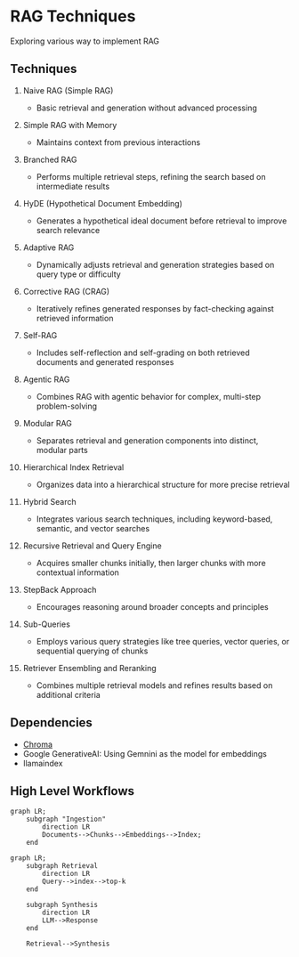 # RAG Techniques
Exploring various way to implement RAG

## Techniques
1. Naive RAG (Simple RAG)
   - Basic retrieval and generation without advanced processing

2. Simple RAG with Memory
   - Maintains context from previous interactions

3. Branched RAG
   - Performs multiple retrieval steps, refining the search based on intermediate results

4. HyDE (Hypothetical Document Embedding)
   - Generates a hypothetical ideal document before retrieval to improve search relevance

5. Adaptive RAG
   - Dynamically adjusts retrieval and generation strategies based on query type or difficulty

6. Corrective RAG (CRAG)
   - Iteratively refines generated responses by fact-checking against retrieved information

7. Self-RAG
   - Includes self-reflection and self-grading on both retrieved documents and generated responses

8. Agentic RAG
   - Combines RAG with agentic behavior for complex, multi-step problem-solving

9. Modular RAG
   - Separates retrieval and generation components into distinct, modular parts

10. Hierarchical Index Retrieval
    - Organizes data into a hierarchical structure for more precise retrieval

11. Hybrid Search
    - Integrates various search techniques, including keyword-based, semantic, and vector searches

12. Recursive Retrieval and Query Engine
    - Acquires smaller chunks initially, then larger chunks with more contextual information

13. StepBack Approach
    - Encourages reasoning around broader concepts and principles

14. Sub-Queries
    - Employs various query strategies like tree queries, vector queries, or sequential querying of chunks

15. Retriever Ensembling and Reranking
    - Combines multiple retrieval models and refines results based on additional criteria

## Dependencies
- [Chroma](https://github.com/chroma-core/chroma)
- Google GenerativeAI: Using Gemnini as the model for embeddings
- llamaindex

## High Level Workflows
```mermaid
graph LR;
    subgraph "Ingestion"
        direction LR
        Documents-->Chunks-->Embeddings-->Index;
    end
```
```mermaid
graph LR;
    subgraph Retrieval
        direction LR
        Query-->index-->top-k
    end
    
    subgraph Synthesis
        direction LR
        LLM-->Response
    end

    Retrieval-->Synthesis
```




